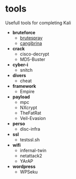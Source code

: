 # tools
Usefull tools for completing Kali

- **bruteforce**
    - [brutespray](https://github.com/x90skysn3k/brutespray)
    - [cangibrina](https://github.com/fnk0c/cangibrina)
- **crack**
    - cisco-decrypt
    - MD5-Buster
- **cyber-i**
    - snitch
- **divers**
    - cheat
- **framework**
    - Empire
- **payload**
    - mpc
    - NXcrypt
    - TheFatRat
    - Veil-Evasion
- **perso**
    - disc-infra
- **ssl**
    - testssl.sh
- **wifi**
    - infernal-twin
    - netattack2
    - YArAP
- **wordpress**
    - WPSeku
